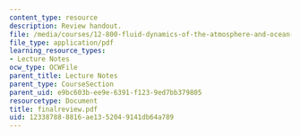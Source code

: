 ```yaml
---
content_type: resource
description: Review handout.
file: /media/courses/12-800-fluid-dynamics-of-the-atmosphere-and-ocean-fall-2004/123387888816ae1352049141db64a789_finalreview.pdf
file_type: application/pdf
learning_resource_types:
- Lecture Notes
ocw_type: OCWFile
parent_title: Lecture Notes
parent_type: CourseSection
parent_uid: e9bc603b-ee9e-6391-f123-9ed7bb379805
resourcetype: Document
title: finalreview.pdf
uid: 12338788-8816-ae13-5204-9141db64a789
---
```


